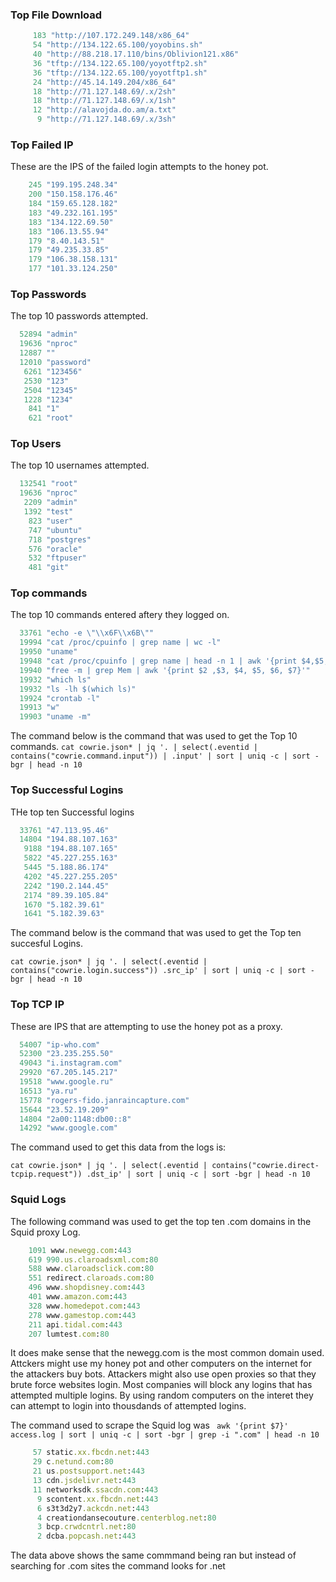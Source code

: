 ### Top File Download
```ruby
     183 "http://107.172.249.148/x86_64"
     54 "http://134.122.65.100/yoyobins.sh"
     40 "http://88.218.17.110/bins/Oblivion121.x86"
     36 "tftp://134.122.65.100/yoyotftp2.sh"
     36 "tftp://134.122.65.100/yoyotftp1.sh"
     24 "http://45.14.149.204/x86_64"
     18 "http://71.127.148.69/.x/2sh"
     18 "http://71.127.148.69/.x/1sh"
     12 "http://alavojda.do.am/a.txt"
      9 "http://71.127.148.69/.x/3sh"
```

### Top Failed IP 
These are the IPS of the failed login attempts to the honey pot.
```ruby
    245 "199.195.248.34"
    200 "150.158.176.46"
    184 "159.65.128.182"
    183 "49.232.161.195"
    183 "134.122.69.50"
    183 "106.13.55.94"
    179 "8.40.143.51"
    179 "49.235.33.85"
    179 "106.38.158.131"
    177 "101.33.124.250"
```

### Top Passwords
The top 10 passwords attempted.
```ruby
  52894 "admin"
  19636 "nproc"
  12887 ""
  12010 "password"
   6261 "123456"
   2530 "123"
   2504 "12345"
   1228 "1234"
    841 "1"
    621 "root"
```

### Top Users
The top 10 usernames attempted.
```ruby
  132541 "root"
  19636 "nproc"
   2209 "admin"
   1392 "test"
    823 "user"
    747 "ubuntu"
    718 "postgres"
    576 "oracle"
    532 "ftpuser"
    481 "git"
```

### Top commands
The top 10 commands entered aftery they logged on.

```ruby
  33761 "echo -e \"\\x6F\\x6B\""
  19994 "cat /proc/cpuinfo | grep name | wc -l"
  19950 "uname"
  19948 "cat /proc/cpuinfo | grep name | head -n 1 | awk '{print $4,$5,$6,$7,$8,$9;}'"
  19940 "free -m | grep Mem | awk '{print $2 ,$3, $4, $5, $6, $7}'"
  19932 "which ls"
  19932 "ls -lh $(which ls)"
  19924 "crontab -l"
  19913 "w"
  19903 "uname -m"
```
The command below is the command that was used to get the Top 10 commands.
`cat cowrie.json* | jq '. | select(.eventid | contains("cowrie.command.input")) | .input' | sort | uniq -c | sort -bgr | head -n 10`


### Top Successful Logins
THe top ten Successful logins
```ruby
  33761 "47.113.95.46"
  14804 "194.88.107.163"
   9188 "194.88.107.165"
   5822 "45.227.255.163"
   5445 "5.188.86.174"
   4202 "45.227.255.205"
   2242 "190.2.144.45"
   2174 "89.39.105.84"
   1670 "5.182.39.61"
   1641 "5.182.39.63"
```
The command below is the command that was used to get the Top ten succesful Logins.

`cat cowrie.json* | jq '. | select(.eventid | contains("cowrie.login.success")) .src_ip' | sort | uniq -c | sort -bgr | head -n 10`



### Top TCP IP

These are IPS that are attempting to use the honey pot as a proxy.
```ruby
  54007 "ip-who.com"
  52300 "23.235.255.50"
  49043 "i.instagram.com"
  29920 "67.205.145.217"
  19518 "www.google.ru"
  16513 "ya.ru"
  15778 "rogers-fido.janraincapture.com"
  15644 "23.52.19.209"
  14804 "2a00:1148:db00::8"
  14292 "www.google.com"
```

The command used to get this data from the logs is: 

`cat cowrie.json* | jq '. | select(.eventid | contains("cowrie.direct-tcpip.request")) .dst_ip' | sort | uniq -c | sort -bgr | head -n 10`


### Squid Logs

The following command was used to get the top ten .com domains in the Squid proxy Log. 

```ruby
    1091 www.newegg.com:443
    619 990.us.claroadsxml.com:80
    588 www.claroadsclick.com:80
    551 redirect.claroads.com:80
    496 www.shopdisney.com:443
    401 www.amazon.com:443
    328 www.homedepot.com:443
    278 www.gamestop.com:443
    211 api.tidal.com:443
    207 lumtest.com:80
```
It does make sense that the newegg.com is the most common domain used. Attckers might use my honey pot and other computers on the internet for the attackers buy bots. Attackers might also use open proxies so that they brute force websites login. Most companies will block any logins that has attempted   multiple logins. By using random computers on the interet they can attempt to login into thousdands of attempted logins. 

The command used to scrape the Squid log was 
` awk '{print $7}' access.log | sort | uniq -c | sort -bgr | grep -i ".com" | head -n 10`


```ruby
     57 static.xx.fbcdn.net:443
     29 c.netund.com:80
     21 us.postsupport.net:443
     13 cdn.jsdelivr.net:443
     11 networksdk.ssacdn.com:443
      9 scontent.xx.fbcdn.net:443
      6 s3t3d2y7.ackcdn.net:443
      4 creationdansecouture.centerblog.net:80
      3 bcp.crwdcntrl.net:80
      2 dcba.popcash.net:443
```
The data above shows the same commmand being ran but instead of searching for .com sites the command looks for .net
